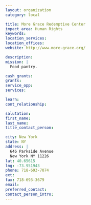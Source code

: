 ```yaml
---
layout: organization
category: local

title: More Grace Redemptive Center
impact_area: Human Rights
keywords: 
location_services: 
location_offices: 
website: http://www.more-grace.org/

description: 
mission: |
  Food pantry.

cash_grants: 
grants: 
service_opp: 
services: 

learn: 
cont_relationship: 

salutation: 
first_name: 
last_name: 
title_contact_person: 

city: New York
state: NY
address: |
  646 Parkside Avenue  
  New York NY 11226
lat: 40.65615
lng: -73.951943
phone: 718-693-7074
ext: 
fax: 718-693-3679
email: 
preferred_contact: 
contact_person_intro: 
---
```

